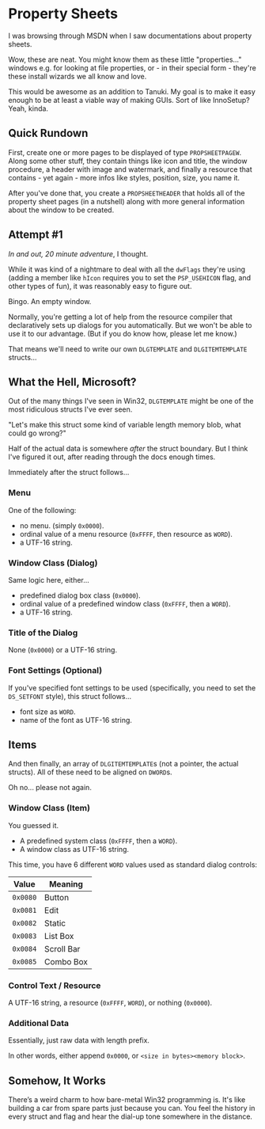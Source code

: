 # Property Sheets

I was browsing through MSDN when I saw documentations about property sheets.

Wow, these are neat. You might know them as these little "properties..."
windows e.g. for looking at file properties, or - in their special form -
they're these install wizards we all know and love.

This would be awesome as an addition to Tanuki. My goal is to make it easy
enough to be at least a viable way of making GUIs. Sort of like InnoSetup?
Yeah, kinda.

## Quick Rundown

First, create one or more pages to be displayed of type `PROPSHEETPAGEW`.
Along some other stuff, they contain things like icon and title, the window
procedure, a header with image and watermark, and finally a resource that
contains - yet again - more infos like styles, position, size, you name it.

After you've done that, you create a `PROPSHEETHEADER` that holds all of the
property sheet pages (in a nutshell) along with more general information about
the window to be created.

## Attempt #1

*In and out, 20 minute adventure*, I thought.

While it was kind of a nightmare to deal with all the `dwFlags` they're using
(adding a member like `hIcon` requires you to set the `PSP_USEHICON` flag,
and other types of fun), it was reasonably easy to figure out.

Bingo. An empty window.

Normally, you're getting a lot of help from the resource compiler that
declaratively sets up dialogs for you automatically. But we won't be able to
use it to our advantage. (But if you do know how, please let me know.)

That means we'll need to write our own `DLGTEMPLATE` and `DLGITEMTEMPLATE`
structs...

## What the Hell, Microsoft?

Out of the many things I've seen in Win32, `DLGTEMPLATE` might be one of the
most ridiculous structs I've ever seen.

"Let's make this struct some kind of variable length memory blob, what
could go wrong?"

Half of the actual data is somewhere *after* the struct boundary. But I think
I've figured it out, after reading through the docs enough times.

Immediately after the struct follows...

### Menu

One of the following:

- no menu. (simply `0x0000`).
- ordinal value of a menu resource (`0xFFFF`, then resource as `WORD`).
- a UTF-16 string.

### Window Class (Dialog)

Same logic here, either...

- predefined dialog box class (`0x0000`).
- ordinal value of a predefined window class (`0xFFFF`, then a `WORD`).
- a UTF-16 string.

### Title of the Dialog

None (`0x0000`) or a UTF-16 string.

### Font Settings (Optional)

If you've specified font settings to be used (specifically, you need to set
the `DS_SETFONT` style), this struct follows...

- font size as `WORD`.
- name of the font as UTF-16 string.

## Items

And then finally, an array of `DLGITEMTEMPLATE`s (not a pointer, the actual
structs). All of these need to be aligned on `DWORD`s.

Oh no... please not again.

### Window Class (Item)

You guessed it.

- A predefined system class (`0xFFFF`, then a `WORD`).
- A window class as UTF-16 string.

This time, you have 6 different `WORD` values used as standard dialog controls:

| Value    | Meaning     |
| -------- | ----------- |
| `0x0080` | Button      |
| `0x0081` | Edit        |
| `0x0082` | Static      |
| `0x0083` | List Box    |
| `0x0084` | Scroll Bar  |
| `0x0085` | Combo Box   |

### Control Text / Resource

A UTF-16 string, a resource (`0xFFFF`, `WORD`), or nothing (`0x0000`).

### Additional Data

Essentially, just raw data with length prefix.

In other words, either append `0x0000`, or `<size in bytes><memory block>`.

## Somehow, It Works

There’s a weird charm to how bare-metal Win32 programming is. It's like building
a car from spare parts just because you can. You feel the history in every
struct and flag and hear the dial-up tone somewhere in the distance.
